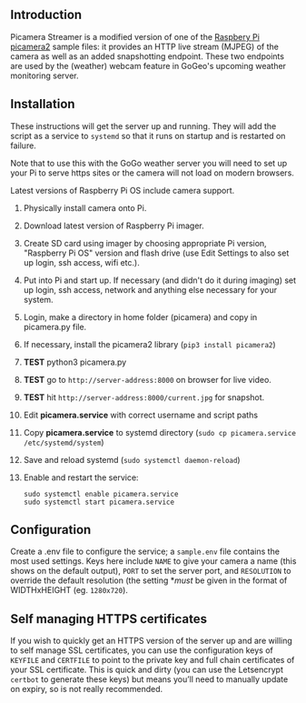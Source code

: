 
## Introduction
Picamera Streamer is a modified version of one of the [Raspbery Pi picamera2](https://github.com/raspberrypi/picamera2) sample files: it provides an HTTP live stream (MJPEG) of the camera as well as an added snapshotting endpoint.
These two endpoints are used by the (weather) webcam feature in GoGeo's upcoming weather monitoring server.

## Installation
These instructions will get the server up and running. They will add the script as a service to `systemd` so that it runs on startup and is restarted on failure.

Note that to use this with the GoGo weather server you will need to set up your Pi to serve https sites or the camera will not load on modern browsers.

Latest versions of Raspberry Pi OS include camera support.

1. Physically install camera onto Pi.
2. Download latest version of Raspberry Pi imager.
3. Create SD card using imager by choosing appropriate Pi version, "Raspberry Pi     OS" version and flash drive (use Edit Settings to also set up login, ssh access, wifi etc.).
4. Put into Pi and start up. If necessary (and didn't do it during imaging) set up login, ssh access, network and anything else necessary for your system.
5. Login, make a directory in home folder (picamera) and copy in picamera.py file.
6. If necessary, install the picamera2 library (`pip3 install picamera2`)
7. **TEST** python3 picamera.py
8. **TEST** go to `http://server-address:8000` on browser for live video.
9. **TEST** hit `http://server-address:8000/current.jpg` for snapshot.
10. Edit **picamera.service** with correct username and script paths
11. Copy **picamera.service** to systemd directory (`sudo cp picamera.service /etc/systemd/system`)
12. Save and reload systemd (`sudo systemctl daemon-reload`)
13. Enable and restart the service:

        sudo systemctl enable picamera.service
        sudo systemctl start picamera.service
        
## Configuration
 
Create a .env file to configure the service; a `sample.env` file contains the most used settings. Keys here include `NAME` to give your camera a name (this shows on the default output), `PORT` to set the server port, and `RESOLUTION` to override the default resolution (the setting **must* be given in the format of WIDTHxHEIGHT (eg. `1280x720`).

## Self managing HTTPS certificates

If you wish to quickly get an HTTPS version of the server up and are willing to self manage SSL certificates, you can use the configuration keys of `KEYFILE` and `CERTFILE` to point to the private key and full chain certificates of your SSL certificate. This is quick and dirty (you can use the Letsencrypt `certbot` to generate these keys) but means you’ll need to manually update on expiry, so is not really recommended.
